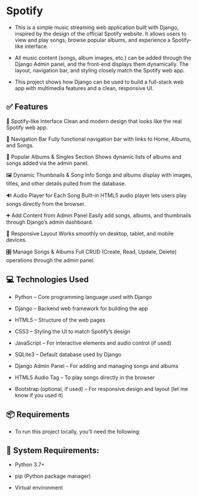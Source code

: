 # Spotify
- This is a simple music streaming web application built with Django, inspired by the design of the official Spotify website. It allows users to view and play songs, browse popular 
  albums, and experience a Spotify-like interface.

- All music content (songs, album images, etc.) can be added through the Django Admin panel, and the front-end displays them dynamically. The layout, navigation bar, and styling closely 
  match the Spotify web app.

- This project shows how Django can be used to build a full-stack web app with multimedia features and a clean, responsive UI.
  
## ✅ Features

🎵 Spotify-like Interface
Clean and modern design that looks like the real Spotify web app.

🧭 Navigation Bar
Fully functional navigation bar with links to Home, Albums, and Songs.

📀 Popular Albums & Singles Section
Shows dynamic lists of albums and songs added via the admin panel.

🖼️ Dynamic Thumbnails & Song Info
Songs and albums display with images, titles, and other details pulled from the database.

🔊 Audio Player for Each Song
Built-in HTML5 audio player lets users play songs directly from the browser.

➕ Add Content from Admin Panel
Easily add songs, albums, and thumbnails through Django’s admin dashboard.

🔁 Responsive Layout
Works smoothly on desktop, tablet, and mobile devices.

🎛️ Manage Songs & Albums
Full CRUD (Create, Read, Update, Delete) operations through the admin panel.



## 💻 Technologies Used

- Python – Core programming language used with Django

- Django – Backend web framework for building the app

- HTML5 – Structure of the web pages

- CSS3 – Styling the UI to match Spotify’s design

- JavaScript – For interactive elements and audio control (if used)

- SQLite3 – Default database used by Django

- Django Admin Panel – For adding and managing songs and albums

- HTML5 Audio Tag – To play songs directly in the browser

- Bootstrap (optional, if used) – For responsive design and layout (let me know if you used it)

## 📦 Requirements
- To run this project locally, you’ll need the following:

## 🔧 System Requirements:
- Python 3.7+

- pip (Python package manager)

- Virtual environment 

